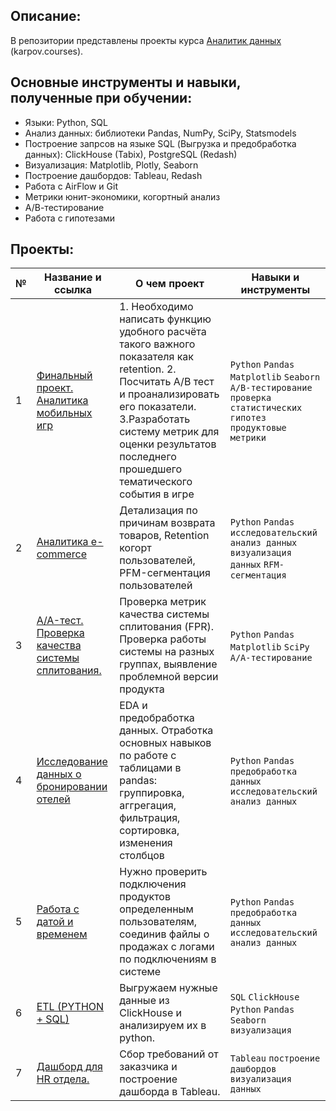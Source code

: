 ## Описание:
В репозитории представлены проекты курса [Аналитик данных](https://karpov.courses/analytics) (karpov.courses).

## Основные инструменты и навыки, полученные при обучении:
- Языки: Python, SQL
- Анализ данных: библиотеки Pandas, NumPy, SciPy, Statsmodels
- Построение запрсов на языке SQL (Выгрузка и предобработка данных): ClickHouse (Tabix), PostgreSQL (Redash)
- Визуализация: Matplotlib, Plotly, Seaborn
- Построение дашбордов: Tableau, Redash
- Работа с AirFlow и Git
- Метрики юнит-экономики, когортный анализ
- А/В-тестирование
- Работа с гипотезами



## Проекты:
| №| Название и ссылка | О чем проект                                                     | Навыки и инструменты           |  
|-----------|-------------------|------------------------------------------------------------------|-----------------------------------|
|1              |[Финальный проект. Аналитика мобильных игр](mobile_games/)|1. Необходимо написать функцию удобного расчёта такого важного показателя как retention. 2. Посчитать А/В тест и проанализировать его показатели. 3.Разработать систему метрик для оценки результатов последнего прошедшего тематического события в игре|`Python` `Pandas` `Matplotlib` `Seaborn` `A/B-тестирование` `проверка статистических гипотез` `продуктовые метрики`|
|2              |[Аналитика e-commerce](e-com/)|Детализация по причинам возврата товаров, Retention когорт пользователей, PFM-сегментация пользователей| `Python` `Pandas` `исследовательский анализ данных` `визуализация данных` `RFM-сегментация`|
|3              |[A/A-тест. Проверка качества системы сплитования.](AA-test/)|Проверка метрик качества системы сплитования (FPR). Проверка работы системы на разных группах, выявление проблемной версии продукта|`Python` `Pandas` `Matplotlib` `SciPy` `A/A-тестирование`|
|4              |[Исследование данных о бронировании отелей](Hotel_booking/)|EDA и предобработка данных. Отработка основных навыков по работе с таблицами в pandas: группировка, аггрегация, фильтрация, сортировка,  изменения столбцов| `Python` `Pandas` `предобработка данных` `исследовательский анализ данных`|
|5              |[Работа с датой и временем](telemarketing/)|Нужно проверить подключения продуктов определенным пользователям, соединив файлы о продажах с логами по подключениям в системе|`Python` `Pandas` `предобработка данных` `исследовательский анализ данных`|
|6              |[ETL (PYTHON + SQL)](SQL/)|Выгружаем нужные данные из ClickHouse и анализируем их в python. |`SQL` `ClickHouse` `Python` `Pandas` `Seaborn` `визуализация`|
|7              |[Дашборд для HR отдела.](Dashboard/)|Сбор требований от заказчика и построение дашборда в Tableau.|`Tableau` `построение дашбордов` `визуализация данных`|

